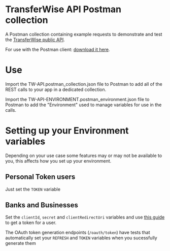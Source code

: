 # TransferWise API Postman collection
A Postman collection containing example requests to demonstrate and test the [TransferWise public API](https://api.transferwise.com).

For use with the Postman client: [download it here](https://www.getpostman.com/).

# Use

Import the TW-API.postman_collection.json file to Postman to add all of the REST calls to your app in a dedicated collection.

Import the TW-API-ENVIRONMENT.postman_environment.json file to Postman to add the "Environment" used to manage variables for use in the calls.

# Setting up your Environment variables
Depending on your use case some features may or may not be available to you, this affects how you set up your environment.

## Personal Token users
Just set the `TOKEN` variable

## Banks and Businesses 
Set the `clientId`, `secret` and `clientRedirectUri` variables and use [this guide](https://api-docs.transferwise.com/v1/api-basics/authentication-and-headers#authentication-for-banks-and-businesses) to get a token for a user.

The OAuth token generation endpoints (`/oauth/token`) have tests that automatically set your `REFRESH` and `TOKEN` variables when you sucessfully generate them
